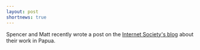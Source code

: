 ```yaml
---
layout: post
shortnews: true
---
```


Spencer and Matt recently wrote a post on the [Internet Society's blog](
https://www.internetsociety.org/blog/2018/09/building-a-community-lte-network-in-bokondini-indonesia/) about their work in Papua.

